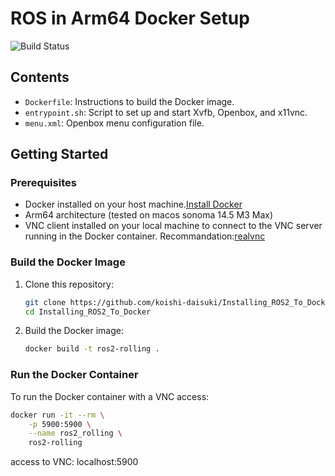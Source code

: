 # ROS in Arm64 Docker Setup

![Build Status](https://github.com/koishi-daisuki/Installing_ROS2_To_Docker/actions/workflows/main.yml/badge.svg)


## Contents

- `Dockerfile`: Instructions to build the Docker image.
- `entrypoint.sh`: Script to set up and start Xvfb, Openbox, and x11vnc.
- `menu.xml`: Openbox menu configuration file.

## Getting Started

### Prerequisites

- Docker installed on your host machine.[Install Docker](https://docs.docker.com/get-docker/)
- Arm64 architecture (tested on macos sonoma 14.5 M3 Max)
- VNC client installed on your local machine to connect to the VNC server running in the Docker container. Recommandation:[realvnc](https://www.realvnc.com/)

### Build the Docker Image

1. Clone this repository:
    ```bash
    git clone https://github.com/koishi-daisuki/Installing_ROS2_To_Docker
    cd Installing_ROS2_To_Docker
    ```

2. Build the Docker image:
    ```bash
    docker build -t ros2-rolling .
    ```

### Run the Docker Container

To run the Docker container with a VNC access:

```bash
docker run -it --rm \
    -p 5900:5900 \
    --name ros2_rolling \
    ros2-rolling
```
access to VNC:
localhost:5900
